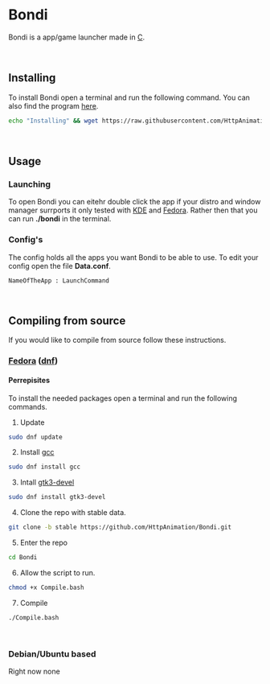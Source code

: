 # Bondi
Bondi is a app/game launcher made in [C](https://en.wikipedia.org/wiki/C_(programming_language)).

<br>

## Installing
To install Bondi open a terminal and run the following command. You can also find the program [here](https://github.com/HttpAnimation/Bondi/releases).
```bash
echo "Installing" && wget https://raw.githubusercontent.com/HttpAnimation/Bondi/main/CVInstallNewest.bash && chmod +x CVInstallNewest.bash && bash CVInstallNewest.bash && rm CVInstallNewest.bash
```

<br>

## Usage
### Launching
To open Bondi you can eitehr double click the app if your distro and window manager surrports it only tested with [KDE](https://kde.org/) and [Fedora](https://fedoraproject.org/). Rather then that you can run **./bondi** in the terminal.
### Config's
The config holds all the apps you want Bondi to be able to use. To edit your config open the file **Data.conf**.

```
NameOfTheApp : LaunchCommand
```

<br>

## Compiling from source
If you would like to compile from source follow these instructions.

### [Fedora](https://fedoraproject.org/) ([dnf](https://docs.fedoraproject.org/en-US/quick-docs/dnf/))

#### Perrepisites 
To install the needed packages open a terminal and run the following commands.

1) Update
```bash
sudo dnf update
```
2) Install [gcc](https://gcc.gnu.org/)
```bash
sudo dnf install gcc
```
3) Intall [gtk3-devel](https://packages.fedoraproject.org/pkgs/gtk3/gtk3-devel/)
```bash
sudo dnf install gtk3-devel
```
4) Clone the repo with stable data.
```bash
git clone -b stable https://github.com/HttpAnimation/Bondi.git 
```
5) Enter the repo
```bash
cd Bondi
```
6) Allow the script to run.
```bash
chmod +x Compile.bash
```
7) Compile
```bash
./Compile.bash
```

<br>

### Debian/Ubuntu based
Right now none